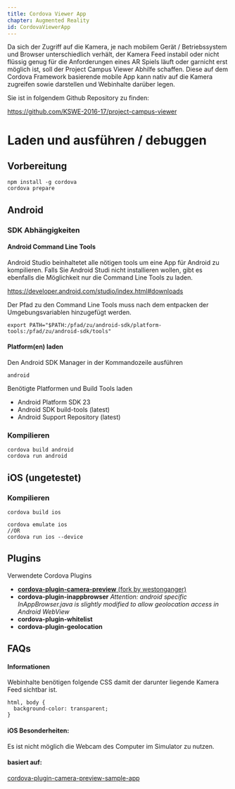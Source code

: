 ```yaml
---
title: Cordova Viewer App
chapter: Augmented Reality
id: CordovaViewerApp
---
```


Da sich der Zugriff auf die Kamera, je nach mobilem Gerät / Betriebssystem und Browser unterschiedlich verhält, der Kamera Feed instabil oder nicht flüssig genug für die Anforderungen eines AR Spiels läuft oder garnicht erst möglich ist, soll der Project Campus Viewer Abhilfe schaffen. Diese auf dem Cordova Framework basierende mobile App kann nativ auf die Kamera zugreifen sowie darstellen und Webinhalte darüber legen.

Sie ist in folgendem Github Repository zu finden:

<a href="https://github.com/KSWE-2016-17/project-campus-viewer">https://github.com/KSWE-2016-17/project-campus-viewer</a>

# Laden und ausführen / debuggen

## Vorbereitung
```
npm install -g cordova
cordova prepare
```

## Android

### SDK Abhängigkeiten

#### Android Command Line Tools
Android Studio beinhaltetet alle nötigen tools um eine App für Android zu kompilieren. Falls Sie Android Studi nicht installieren wollen, gibt es ebenfalls die Möglichkeit nur die Command Line Tools zu laden.

<a href="https://developer.android.com/studio/index.html#downloads">https://developer.android.com/studio/index.html#downloads</a>

Der Pfad zu den Command Line Tools muss nach dem entpacken der Umgebungsvariablen hinzugefügt werden.

```
export PATH="$PATH:/pfad/zu/android-sdk/platform-tools:/pfad/zu/android-sdk/tools"
```

#### Platform(en) laden
Den Android SDK Manager in der Kommandozeile ausführen
```
android
```

Benötigte Platformen und Build Tools laden
* Android Platform SDK 23
* Android SDK build-tools (latest)
* Android Support Repository (latest)

### Kompilieren
```
cordova build android
cordova run android
```

## iOS (ungetestet)

### Kompilieren

```
cordova build ios

cordova emulate ios
//OR
cordova run ios --device
```

## Plugins
Verwendete Cordova Plugins

* <a href="https://github.com/westonganger/cordova-plugin-camera-preview">**cordova-plugin-camera-preview** (fork by westonganger)</a>
* **cordova-plugin-inappbrowser** *Attention: android specific InAppBrowser.java is slightly modified to allow geolocation access in Android WebView*
* **cordova-plugin-whitelist**
* **cordova-plugin-geolocation**

## FAQs

#### Informationen
Webinhalte benötigen folgende CSS damit der darunter liegende Kamera Feed sichtbar ist.
```
html, body {
  background-color: transparent;
}
```


#### iOS Besonderheiten:
Es ist nicht möglich die Webcam des Computer im Simulator zu nutzen.

#### basiert auf:

<a href="https://github.com/cordova-plugin-camera-preview/cordova-plugin-camera-preview-sample-app">cordova-plugin-camera-preview-sample-app</a>
